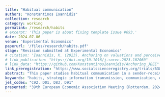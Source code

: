 ```yaml
---
title: "Habitual communication"
authors: "Konstantinos Ioannidis"
collection: research
category: working
permalink: /research/habits
# excerpt: 'This paper is about fixing template issue #693.'
date: 2024-07-06
venue: 'Experimental Economics'
paperurl: '/files/research/habits.pdf'
stage: "Revision submitted at Experimental Economics"
# citation: 'Ioannidis, K. (2023). Anchoring on valuations and perceived informativeness. <i>Journal of Behavioral and Experimental Economics</i>. 106(102060).'
# link_publication: "https://doi.org/10.1016/j.socec.2023.102060"
# link_data: "https://github.com/KonstantinosIoannidis/Anchoring_JBEE"
link_preregistration: "https://www.socialscienceregistry.org/trials/6387"
abstract: "This paper studies habitual communication in a sender-receiver setting with information asymmetry. We investigate how habits formed in familiar environments affect communication in an unfamiliar environment. Using a controlled experiment with varying levels of preference alignment, we test two hypotheses: (i) whether familiarity with common-interest compared to conflicting-interest environments leads to more informative communication in an unfamiliar environment, and (ii) how reliance on communication habits varies based on the frequency of interacting in an unfamiliar environment. We find evidence for habitual communication only when the unfamiliar environment occurs rarely. Analysis of individual decisions provides suggestive evidence on the mechanisms."
keywords: "habits, strategic information transmission, communication, experiment"
jel_codes: "C92, D01, D83, D91"
presented: "39th European Economic Association Meeting (Rotterdam, 2024), 48th SABE/IAREP Joint Conference (Dundee, 2024), 13th Southern Europe Experimental Team´s Meeting (Malaga, 2024), Birmingham Behavioural Economics Workshop (Birmingham, 2022), CBESS-CeDEx-CREED Annual Meeting (online, 2021), Economic Science Association World Meeting (online, 2021), CBESS-CeDEx CREED Annual Meeting (online, 2020)"
---
```

